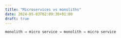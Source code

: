 ```yaml
---
title: "Microservices vs monoliths"
date: 2024-05-03T02:09:30+01:00
draft: true
---
```


`monolith → micro service → monolith → micro service`